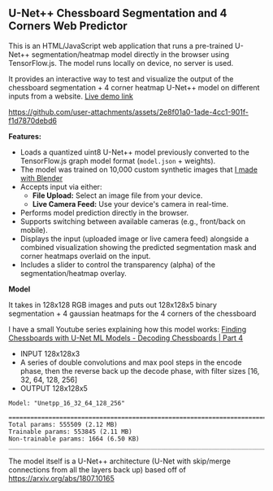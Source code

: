 ## U-Net++ Chessboard Segmentation and 4 Corners Web Predictor

This is an HTML/JavaScript web application that runs a pre-trained U-Net++ segmentation/heatmap model directly in the browser using TensorFlow.js. The model runs locally on device, no server is used.

It provides an interactive way to test and visualize the output of the chessboard segmentation + 4 corner heatmap U-Net++ model on different inputs from a website. [Live demo link](https://elucidation.github.io/chessdetect-tfjs/)

https://github.com/user-attachments/assets/2e8f01a0-1ade-4cc1-901f-f1d7870debd6

**Features:**

* Loads a quantized uint8 U-Net++ model previously converted to the TensorFlow.js graph model format (`model.json` + weights).
* The model was trained on 10,000 custom synthetic images that [I made with Blender](https://youtu.be/ybKiTbZaJAw?si=b5dMPWt5Md34XuKk)
* Accepts input via either:
    * **File Upload:** Select an image file from your device.
    * **Live Camera Feed:** Use your device's camera in real-time.
* Performs model prediction directly in the browser.
* Supports switching between available cameras (e.g., front/back on mobile).
* Displays the input (uploaded image or live camera feed) alongside a combined visualization showing the predicted segmentation mask and corner heatmaps overlaid on the input.
* Includes a slider to control the transparency (alpha) of the segmentation/heatmap overlay.

**Model**

It takes in 128x128 RGB images and puts out 128x128x5 binary segmentation + 4 gaussian heatmaps for the 4 corners of the chessboard

I have a small Youtube series explaining how this model works: [Finding Chessboards with U-Net ML Models - Decoding Chessboards | Part 4](https://youtu.be/BVt12vzp_iM?si=SfXGMvcKfdSI8SZ3)

* INPUT 128x128x3
* A series of double convolutions and max pool steps in the encode phase, then the reverse back up the decode phase, with filter sizes [16, 32, 64, 128, 256]
* OUTPUT 128x128x5

```
Model: "Unetpp_16_32_64_128_256"

==================================================================================================
Total params: 555509 (2.12 MB)
Trainable params: 553845 (2.11 MB)
Non-trainable params: 1664 (6.50 KB)
__________________________________________________________________________________________________
```

The model itself is a U-Net++ architecture (U-Net with skip/merge connections from all the layers back up) based off of https://arxiv.org/abs/1807.10165 
